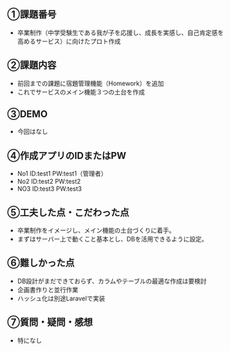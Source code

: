 ## ①課題番号
  - 卒業制作（中学受験生である我が子を応援し、成長を実感し、自己肯定感を高めるサービス）に向けたプロト作成
  
## ②課題内容
  - 前回までの課題に宿題管理機能（Homework）を追加
  - これでサービスのメイン機能３つの土台を作成
 

## ③DEMO
  - 今回はなし

## ④作成アプリのIDまたはPW
  - No1 ID:test1 PW:test1（管理者）
  - No2 ID:test2 PW:test2
  - NO3 ID:test3 PW:test3

## ⑤⼯夫した点・こだわった点
  - 卒業制作をイメージし、メイン機能の土台づくりに着手。
  - まずはサーバー上で動くこと基本とし、DBを活用できるように設定。

## ⑥難しかった点
  - DB設計がまだできておらず、カラムやテーブルの最適な作成は要検討
  - 企画書作りと並行作業
  - ハッシュ化は別途Laravelで実装


## ⑦質問・疑問・感想
  - 特になし
